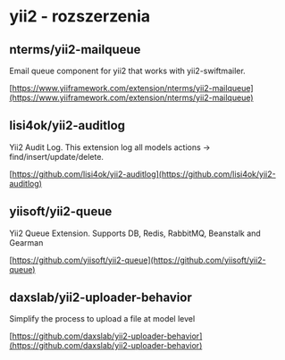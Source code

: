 # yii2 - rozszerzenia

## nterms/yii2-mailqueue

Email queue component for yii2 that works with yii2-swiftmailer.

[https://www.yiiframework.com/extension/nterms/yii2-mailqueue](https://www.yiiframework.com/extension/nterms/yii2-mailqueue)

## lisi4ok/yii2-auditlog

Yii2 Audit Log. This extension log all models actions -> find/insert/update/delete.

[https://github.com/lisi4ok/yii2-auditlog](https://github.com/lisi4ok/yii2-auditlog)

## yiisoft/yii2-queue

Yii2 Queue Extension. Supports DB, Redis, RabbitMQ, Beanstalk and Gearman

[https://github.com/yiisoft/yii2-queue](https://github.com/yiisoft/yii2-queue)

## daxslab/yii2-uploader-behavior

Simplify the process to upload a file at model level

[https://github.com/daxslab/yii2-uploader-behavior](https://github.com/daxslab/yii2-uploader-behavior)
